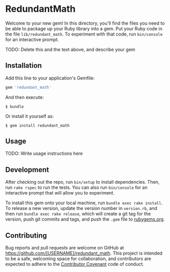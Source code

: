 # RedundantMath

Welcome to your new gem! In this directory, you'll find the files you need to be able to package up your Ruby library into a gem. Put your Ruby code in the file `lib/redundant_math`. To experiment with that code, run `bin/console` for an interactive prompt.

TODO: Delete this and the text above, and describe your gem

## Installation

Add this line to your application's Gemfile:

```ruby
gem 'redundant_math'
```

And then execute:

    $ bundle

Or install it yourself as:

    $ gem install redundant_math

## Usage

TODO: Write usage instructions here

## Development

After checking out the repo, run `bin/setup` to install dependencies. Then, run `rake rspec` to run the tests. You can also run `bin/console` for an interactive prompt that will allow you to experiment.

To install this gem onto your local machine, run `bundle exec rake install`. To release a new version, update the version number in `version.rb`, and then run `bundle exec rake release`, which will create a git tag for the version, push git commits and tags, and push the `.gem` file to [rubygems.org](https://rubygems.org).

## Contributing

Bug reports and pull requests are welcome on GitHub at https://github.com/[USERNAME]/redundant_math. This project is intended to be a safe, welcoming space for collaboration, and contributors are expected to adhere to the [Contributor Covenant](contributor-covenant.org) code of conduct.

